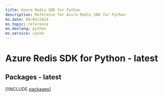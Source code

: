 ```yaml
---
title: Azure Redis SDK for Python
description: Reference for Azure Redis SDK for Python
ms.date: 04/04/2024
ms.topic: reference
ms.devlang: python
ms.service: cache
---
```

# Azure Redis SDK for Python - latest
## Packages - latest
[!INCLUDE [packages](redis-index.md)]